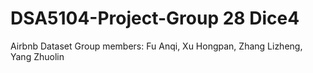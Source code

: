 # DSA5104-Project-Group 28 Dice4
 Airbnb Dataset
 Group members: Fu Anqi, Xu Hongpan, Zhang Lizheng, Yang Zhuolin
